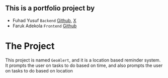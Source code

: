 ## This is a portfolio project by
* Fuhad Yusuf ```Backend``` [Github](https://www.github.com/phurhard), [X](https://x.com/phurhard)
* Faruk Adekola ```Frontend``` [Github](https://www.github.com/fatech4)


# The Project
This project is named ```GeoAlert```, and it is a location based reminder system.
It prompts the user on tasks to do based on time, and also prompts the user on tasks to do based on location
